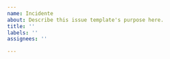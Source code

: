 ```yaml
---
name: Incidente
about: Describe this issue template's purpose here.
title: ''
labels: ''
assignees: ''

---
```



